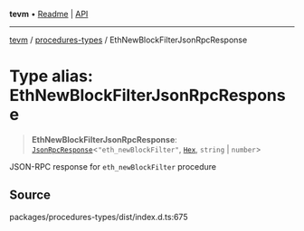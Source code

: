 **tevm** • [Readme](../../README.md) \| [API](../../modules.md)

***

[tevm](../../README.md) / [procedures-types](../README.md) / EthNewBlockFilterJsonRpcResponse

# Type alias: EthNewBlockFilterJsonRpcResponse

> **EthNewBlockFilterJsonRpcResponse**: [`JsonRpcResponse`](../../index/type-aliases/JsonRpcResponse.md)\<`"eth_newBlockFilter"`, [`Hex`](../../index/type-aliases/Hex.md), `string` \| `number`\>

JSON-RPC response for `eth_newBlockFilter` procedure

## Source

packages/procedures-types/dist/index.d.ts:675
